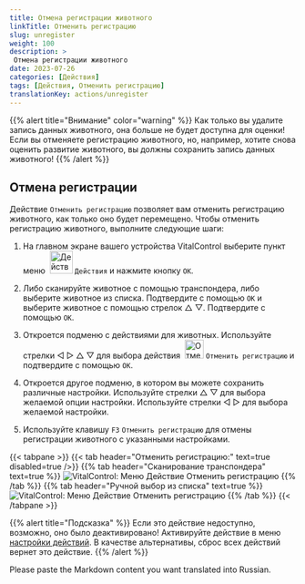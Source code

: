 ```yaml
---
title: Отмена регистрации животного
linkTitle: Отменить регистрацию
slug: unregister
weight: 100
description: >
 Отмена регистрации животного
date: 2023-07-26
categories: [Действия]
tags: [Действия, Отменить регистрацию]
translationKey: actions/unregister
---
```

{{% alert title="Внимание" color="warning" %}}
Как только вы удалите запись данных животного, она больше не будет доступна для оценки! Если вы отменяете регистрацию животного, но, например, хотите снова оценить развитие животного, вы должны сохранить запись данных животного!
{{% /alert %}}

## Отмена регистрации

Действие `Отменить регистрацию` позволяет вам отменить регистрацию животного, как только оно будет перемещено. Чтобы отменить регистрацию животного, выполните следующие шаги:

1. На главном экране вашего устройства VitalControl выберите пункт меню &nbsp;<img src="/icons/actions.svg" width="40" align="bottom" alt="Действия" /> `Действия` и нажмите кнопку `OK`.

2. Либо сканируйте животное с помощью транспондера, либо выберите животное из списка. Подтвердите с помощью `OK` и выберите животное с помощью стрелок △ ▽. Подтвердите с помощью `OK`.

3. Откроется подменю с действиями для животных. Используйте стрелки ◁ ▷ △ ▽ для выбора действия &nbsp;<img src="/icons/actions/unregister.svg" width="33" align="bottom" alt="Отменить регистрацию" /> `Отменить регистрацию` и подтвердите с помощью `OK`.

4. Откроется другое подменю, в котором вы можете сохранить различные настройки. Используйте стрелки △ ▽ для выбора желаемой опции настройки. Используйте стрелки ◁ ▷ для выбора желаемой настройки.

5. Используйте клавишу `F3` `Отменить регистрацию` для отмены регистрации животного с указанными настройками.

{{< tabpane >}}
{{< tab header="Отменить регистрацию:" text=true disabled=true />}}
{{% tab header="Сканирование транспондера" text=true %}}
![VitalControl: Меню Действие Отменить регистрацию](../images/unregister-scan.png "Отменить регистрацию животного")
{{% /tab %}}
{{% tab header="Ручной выбор из списка" text=true %}}
![VitalControl: Меню Действие Отменить регистрацию](../images/unregister.png "Отменить регистрацию животного")
{{% /tab %}}
{{< /tabpane >}}


{{% alert title="Подсказка" %}}
Если это действие недоступно, возможно, оно было деактивировано! Активируйте действие в меню [настройки действий](../settings/). В качестве альтернативы, сброс всех действий вернет это действие.
{{% /alert %}}

Please paste the Markdown content you want translated into Russian.
